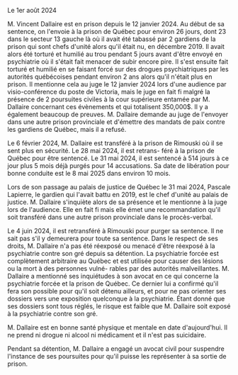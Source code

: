 Le 1er août 2024

M. Vincent Dallaire est en prison depuis le 12 janvier 2024.  Au début de sa sentence, on l'envoie à la prison de Québec pour environ 26
jours, dont 23 dans le secteur 13 gauche là où il avait été tabassé par 2 gardiens de la prison qui sont chefs d'unité alors qu'il 
était nu, en décembre 2019. Il avait alors été torturé et humilié au trou pendant 5 jours avant d'être envoyé en psychiatrie où il 
s'était fait menacer de subir encore pire.  Il s'est ensuite fait torturé et humilié en se faisant forcé sur des drogues psychiatriques
par les autorités québécoises pendant environ 2 ans alors qu'il n'était plus en prison.  Il mentionne cela au juge le 12 janvier 2024
lors d'une audience par visio-conférence du poste de Victoria, mais le juge en fait fi malgré la présence de 2 poursuites civiles à
la cour supérieure entamée par M. Dallaire concernant ces évènements et qui totalisent 350,000$.  Il y a également beaucoup de preuves.
M. Dallaire demande au juge de l'envoyer dans une autre prison provinciale et d'émettre des mandats de paix contre les gardiens de
Québec, mais il a refusé.

Le 6 février 2024, M. Dallaire est transféré à la prison de Rimouski où il se sent plus en sécurité.  Le 28 mai 2024, il est retrans-
féré à la prison de Québec pour être sentencé.  Le 31 mai 2024, il est sentencé à 514 jours à ce jour plus 5 mois déjà purgés pour 14
accusations.  Sa date de libération pour bonne conduite est le 8 mai 2025 dans environ 10 mois.

Lors de son passage au palais de justice de Québec le 31 mai 2024, Pascale Lapierre, le gardien qui l'avait battu en 2019, est le chef
d'unité au palais de justice.  M. Dallaire s'inquiète alors de sa présence et le mentionne à la juge lors de l'audience.  Elle en fait
fi mais elle émet une recommandation qu'il soit transféré dans une autre prison provinciale dans le procès-verbal.

Le 4 juin 2024, il est retransféré à Rimouski pour purger sa sentence.  Il ne sait pas s'il y demeurera pour toute sa sentence.  Dans
le respect de ses droits, M. Dallaire n'a pas été réexposé ou menacé d'être réexposé à la psychiatrie contre son gré depuis sa détention.
La psychiatrie forcée est complètement arbitraire au Québec et est utilisée pour causer des lésions ou la mort à des personnes vulné-
rables par des autorités malveillantes.  M. Dallaire a mentionné ses inquiétudes à son avocat en ce qui concerne la psychiatrie forcée et
la prison de Québec.  Ce dernier lui a confirmé qu'il fera son possible pour qu'il soit détenu ailleurs, et pour ne pas orienter ses
dossiers vers une exposition quelconque à la psychiatrie.  Étant donné que ses dossiers sont tous réglés, le risque est faible que
M. Dallaire soit exposé à la psychiatrie contre son gré.

M. Dallaire est en bonne santé physique et mentale en date d'aujourd'hui.  Il ne prend ni drogue ni alcool ni médicament et il n'est
pas suicidaire.

Pendant sa détention, M. Dallaire a engagé un avocat civil pour suspendre l'instance de ses poursuites pour qu'il puisse les représenter 
à sa sortie de prison.



















